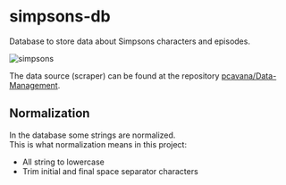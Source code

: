 # simpsons-db

Database to store data about Simpsons characters and episodes.

![simpsons](https://user-images.githubusercontent.com/92382378/204278976-e3f2294b-27af-4e99-8766-64f8f10381d9.jpg)

The data source (scraper) can be found at the repository [pcavana/Data-Management](https://github.com/pcavana/Data-Management).

## Normalization

In the database some strings are normalized.  
This is what normalization means in this project:

- All string to lowercase
- Trim initial and final space separator characters
